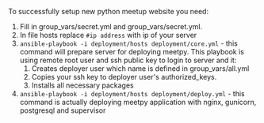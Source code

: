 To successfully setup new python meetup website you need:
1. Fill in group_vars/secret.yml and group_vars/secret.yml.
2. In file hosts replace `#ip address` with ip of your server
3. `ansible-playbook -i deployment/hosts deployment/core.yml` - this command will prepare server
for deploying meetpy. This playbook is using remote root user and ssh public key to login to server and it:
    1. Creates deployer user which name is defined in group_vars/all.yml
    2. Copies your ssh key to deployer user's authorized_keys.
    3. Installs all necessary packages
4. `ansible-playbook -i deployment/hosts deployment/deploy.yml` - this command is actually deploying meetpy application
with nginx, gunicorn, postgresql and supervisor
